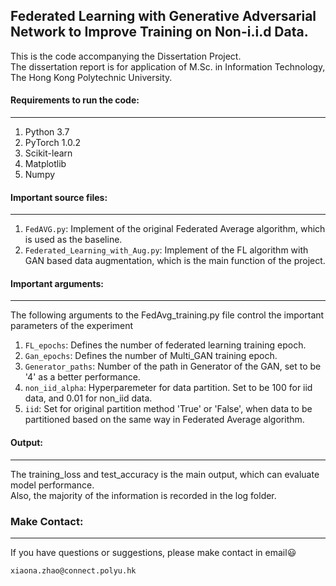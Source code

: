 ## Federated Learning with Generative Adversarial Network to Improve Training on Non-i.i.d Data.


This is the code accompanying the Dissertation Project.  
The dissertation report is for application of M.Sc. in Information Technology, The Hong Kong Polytechnic University.

#### Requirements to run the code:
---

1. Python 3.7
2. PyTorch 1.0.2
3. Scikit-learn
4. Matplotlib
5. Numpy


#### Important source files:
---

1. `FedAVG.py`: Implement of the original Federated Average algorithm, which is used as the baseline.
2. `Federated_Learning_with_Aug.py`: Implement of the FL algorithm with GAN based data augmentation, which is the main function of the project.


#### Important arguments:
---


The following arguments to the FedAvg_training.py file control the important parameters of the experiment

1. `FL_epochs`: Defines the number of federated learning training epoch.
2. `Gan_epochs`: Defines the number of Multi_GAN training epoch.
3. `Generator_paths`: Number of the path in Generator of the GAN, set to be '4' as a better performance.
4. `non_iid_alpha`: Hyperparemeter for data partition. Set to be 100 for iid data, and 0.01 for non_iid data.
5. `iid`: Set for original partition method 'True' or 'False', when data to be partitioned based on the same way in Federated Average algorithm.


#### Output:
---

The training_loss and test_accuracy is the main output, which can evaluate model performance.  
Also, the majority of the information is recorded in the log folder.


### Make Contact:
---

If you have questions or suggestions, please make contact in email:smiley:
```
xiaona.zhao@connect.polyu.hk
```
